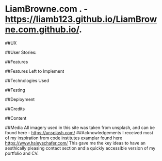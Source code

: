 # LiamBrowne.com . - https://liamb123.github.io/LiamBrowne.com.github.io/.

##UX

##User Stories:

##Features

##Features Left to Implement

##Technologies Used

##Testing

##Deployment

##Credits

##Content

##Media
    All imagery used in this site was taken from unsplash, and can be found here - https://unsplash.com/
##Acknowledgements 
    I received most of my inspiration from code institutes examplar found here https://www.haleyschafer.com/
    This gave me the key ideas to have an aesthically pleasing contact section and a quickly accessible version of my portfolio and CV.